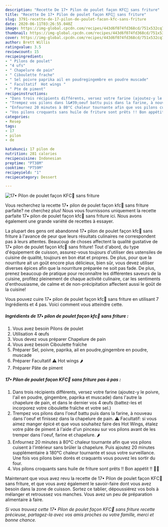 ```yaml
---
description: "Recette De 17• Pilon de poulet façon KFC🍗 sans friture"
title: "Recette De 17• Pilon de poulet façon KFC🍗 sans friture"
slug: 3791-recette-de-17-pilon-de-poulet-facon-kfc-sans-friture
date: 2020-06-11T03:26:55.040Z
image: https://img-global.cpcdn.com/recipes/443d6f074fd368cd/751x532cq70/17•-pilon-de-poulet-facon-kfc🍗-sans-friture-photo-principale-de-la-recette.jpg
thumbnail: https://img-global.cpcdn.com/recipes/443d6f074fd368cd/751x532cq70/17•-pilon-de-poulet-facon-kfc🍗-sans-friture-photo-principale-de-la-recette.jpg
cover: https://img-global.cpcdn.com/recipes/443d6f074fd368cd/751x532cq70/17•-pilon-de-poulet-facon-kfc🍗-sans-friture-photo-principale-de-la-recette.jpg
author: Brett Willis
ratingvalue: 3.5
reviewcount: 15
recipeingredient:
- " Pilons de poulet"
- "4 ufs"
- " Chapelure de pain"
- " Ciboulette frache"
- " Sel poivre paprika ail en poudregingembre en poudre muscade"
- " Facultatif  Hot wings "
- " Pte de piment"
recipeinstructions:
- "Dans trois récipients différents, versez votre farine (ajoutez-y le poivre, l&#39;ail en poudre, gingembre, paprika et muscade) dans l&#39;autre la chapelure de pain, et dans le dernier vos 4 œufs (battez-les et incorporez votre ciboulette fraîche et votre sel.)"
- "Trempez vos pilons dans l&#39;oeuf battu puis dans la farine, à nouveau dans l&#39;oeuf et finissez dans la chapelure de pain. ⚠️ Facultatif: si vous aimez manger épicé et que vous souhaitez faire des Hot Wings, étalez votre pâte de piment à l&#39;aide d&#39;un pinceau sur vos pilons avant de les tremper dans l&#39;oeuf, farine et chapelure. 🌶"
- "Enfournez 20 minutes à 80°C chaleur tournante afin que vos pilons cuisent à l&#39;intérieur sans brûler la chapelure. Puis ajoutez 20 minutes supplémentaire à 180°C chaleur tournante et sous votre surveillance. Une fois vos pilons bien dorés et craquants vous pouvez les sortir du four."
- "Vos pilons croquants sans huile de friture sont prêts !! Bon appétit !! 🍗🍗"
categories:
- Resep
tags:
- 17
- pilon
- de

katakunci: 17 pilon de 
nutrition: 281 calories
recipecuisine: Indonesian
preptime: "PT38M"
cooktime: "PT59M"
recipeyield: "1"
recipecategory: Dessert

---
```



![17• Pilon de poulet façon KFC🍗 sans friture](https://img-global.cpcdn.com/recipes/443d6f074fd368cd/751x532cq70/17•-pilon-de-poulet-facon-kfc🍗-sans-friture-photo-principale-de-la-recette.jpg)

Vous recherchez la recette 17• pilon de poulet façon kfc🍗 sans friture parfaite? ne cherchez plus! Nous vous fournissons uniquement la recette parfaite 17• pilon de poulet façon kfc🍗 sans friture ici. Nous avons également une grande variété de recettes à essayer.

La plupart des gens ont abandonné 17• pilon de poulet façon kfc🍗 sans friture à l'avance de peur que leurs résultats culinaires ne correspondent pas à leurs attentes. Beaucoup de choses affectent la qualité gustative de 17• pilon de poulet façon kfc🍗 sans friture! Tout d'abord, du type d'équipement de cuisson, assurez-vous toujours d'utiliser des ustensiles de cuisine de qualité, toujours en bon état et propres. De plus, pour que la nourriture ait un goût encore plus délicieux, bien sûr, vous devez utiliser diverses épices afin que la nourriture préparée ne soit pas fade. De plus, prenez beaucoup de pratique pour reconnaître les différentes saveurs de la cuisine, profitez pleinement de chaque activité culinaire, car les sentiments d'enthousiasme, de calme et de non-précipitation affectent aussi le goût de la cuisine!

<!--inarticleads1-->

Vous pouvez cuire 17• pilon de poulet façon kfc🍗 sans friture en utilisant 7 Ingrédients et 4 pas. Voici comment vous atteindre cette.

##### Ingrédients de 17• pilon de poulet façon kfc🍗 sans friture :

1. Vous avez besoin  Pilons de poulet
1. Utilisation 4 œufs
1. Vous devez vous préparer  Chapelure de pain
1. Vous avez besoin  Ciboulette fraîche
1. Préparer  Sel, poivre, paprika, ail en poudre,gingembre en poudre, muscade
1. Préparer  Facultatif ⚠️ Hot wings 🌶
1. Préparer  Pâte de piment




<!--inarticleads2-->

##### 17• Pilon de poulet façon KFC🍗 sans friture pas à pas :

1. Dans trois récipients différents, versez votre farine (ajoutez-y le poivre, l&#39;ail en poudre, gingembre, paprika et muscade) dans l&#39;autre la chapelure de pain, et dans le dernier vos 4 œufs (battez-les et incorporez votre ciboulette fraîche et votre sel.)
1. Trempez vos pilons dans l&#39;oeuf battu puis dans la farine, à nouveau dans l&#39;oeuf et finissez dans la chapelure de pain. ⚠️ Facultatif: si vous aimez manger épicé et que vous souhaitez faire des Hot Wings, étalez votre pâte de piment à l&#39;aide d&#39;un pinceau sur vos pilons avant de les tremper dans l&#39;oeuf, farine et chapelure. 🌶
1. Enfournez 20 minutes à 80°C chaleur tournante afin que vos pilons cuisent à l&#39;intérieur sans brûler la chapelure. Puis ajoutez 20 minutes supplémentaire à 180°C chaleur tournante et sous votre surveillance. Une fois vos pilons bien dorés et craquants vous pouvez les sortir du four.
1. Vos pilons croquants sans huile de friture sont prêts !! Bon appétit !! 🍗🍗




<!--inarticleads1-->

<p>
Maintenant que vous avez revu la recette de 17• Pilon de poulet façon KFC🍗 sans friture, et que vous avez également le savoir-faire dont vous avez besoin dans la zone de cuisson. Sortez ce tablier, dépoussiérez vos bols à mélanger et retroussez vos manches. Vous avez un peu de préparation alimentaire à faire.
</p>

<p>
<i>Si vous trouvez cette 17• Pilon de poulet façon KFC🍗 sans friture recette précieuse, partagez-la avec vos amis proches ou votre famille, merci et bonne chance.</i>
</p>
